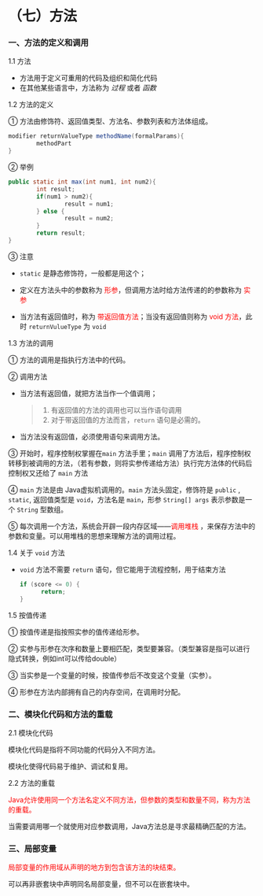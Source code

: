 # （七）方法

### 一、方法的定义和调用

1.1 方法

+ 方法用于定义可重用的代码及组织和简化代码
+ 在其他某些语言中，方法称为 *过程* 或者 *函数*

1.2 方法的定义

① 方法由修饰符、返回值类型、方法名、参数列表和方法体组成。

```java
modifier returnValueType methodName(formalParams){
		methodPart
} 
```

② 举例

```java
public static int max(int num1, int num2){
		int result;
		if(num1 > num2){
				result = num1;
		} else {
				result = num2;
		}
		return result;
}
```

③ 注意

+ `static` 是静态修饰符，一般都是用这个；
+ 定义在方法头中的参数称为 <font color=red>形参</font>，但调用方法时给方法传递的的参数称为 <font color=red>实参</font>

+ 当方法有返回值时，称为 <font color=red>带返回值方法</font>；当没有返回值则称为 <font color=red>void 方法</font>，此时 `returnVulueType` 为 `void`

1.3 方法的调用

① 方法的调用是指执行方法中的代码。

② 调用方法

+ 当方法有返回值，就把方法当作一个值调用；

  > 1. 有返回值的方法的调用也可以当作语句调用
  > 2. 对于带返回值的方法而言，`return` 语句是必需的。

+ 当方法没有返回值，必须使用语句来调用方法。

③ 开始时，程序控制权掌握在`main` 方法手里；`main` 调用了方法后，程序控制权转移到被调用的方法，（若有参数，则将实参传递给方法）执行完方法体的代码后控制权又还给了 `main` 方法

④ `main` 方法是由 Java虚拟机调用的。`main` 方法头固定，修饰符是 `public` , `static`, 返回值类型是 `void`，方法名是 `main`，形参 `String[] args` 表示参数是一个 `String` 型数组。

⑤ 每次调用一个方法，系统会开辟一段内存区域——<font color=red>调用堆栈</font> ，来保存方法中的参数和变量。可以用堆栈的思想来理解方法的调用过程。

1.4 关于 `void` 方法

+ `void` 方法不需要 `return` 语句，但它能用于流程控制，用于结束方法

  ```java
  if (score <= 0) {
  		return;
  }
  ```

1.5 按值传递

① 按值传递是指按照实参的值传递给形参。

② 实参与形参在次序和数量上要相匹配，类型要兼容。（类型兼容是指可以进行隐式转换，例如int可以传给double）

③ 当实参是一个变量的时候，按值传参后不改变这个变量（实参）。

④ 形参在方法内部拥有自己的内存空间，在调用时分配。

### 二、模块化代码和方法的重载

2.1 模块化代码

模块化代码是指将不同功能的代码分入不同方法。

模块化使得代码易于维护、调试和复用。

2.2 方法的重载

 <font color=red>Java允许使用同一个方法名定义不同方法，但参数的类型和数量不同，称为方法的重载。</font>

当需要调用哪一个就使用对应参数调用，Java方法总是寻求最精确匹配的方法。                                 

### 三、局部变量

 <font color=red>局部变量的作用域从声明的地方到包含该方法的块结束。</font>

可以再非嵌套块中声明同名局部变量，但不可以在嵌套块中。